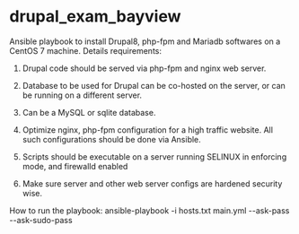# drupal_exam_bayview
Ansible playbook to install Drupal8, php-fpm and Mariadb softwares on a CentOS 7 machine.
Details requirements:


1. Drupal code should be served via php-fpm and nginx web server.

2. Database to be used for Drupal can be co-hosted on the server, or can be running on a different server.

3. Can be a MySQL or sqlite database.

4. Optimize nginx, php-fpm configuration for a high traffic website. All such configurations should be done via Ansible.

5. Scripts should be executable on a server running SELINUX in enforcing mode, and firewalld enabled

6. Make sure server and other web server configs are hardened security wise.

How to run the playbook:
ansible-playbook -i hosts.txt main.yml --ask-pass --ask-sudo-pass

